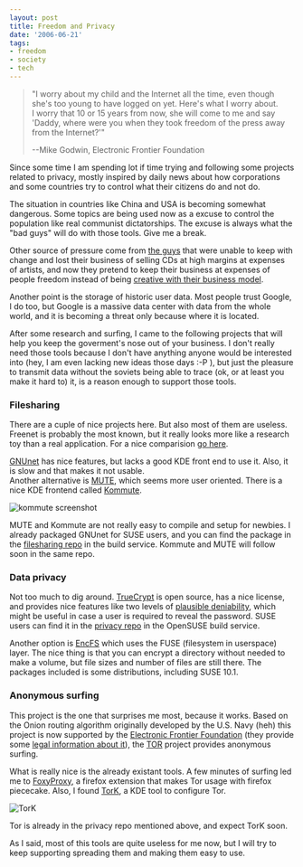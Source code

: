 ```yaml
---
layout: post
title: Freedom and Privacy
date: '2006-06-21'
tags:
- freedom
- society
- tech
---
```


>  "I worry about my child and the Internet all the time, even though she's too young to have logged on yet. Here's what I worry about.  
 I worry that 10 or 15 years from now, she will come to me and say 'Daddy, where were you when they took freedom of the press away from the Internet?'"  
>   
>  --Mike Godwin, Electronic Frontier Foundation

Since some time I am spending lot if time trying and following some projects related to privacy, mostly inspired by daily news about how corporations and some countries try to control what their citizens do and not do.

The situation in countries like China and USA is becoming somewhat dangerous. Some topics are being used now as a excuse to control the population like real communist dictatorships. The excuse is always what the "bad guys" will do with those tools. Give me a break.

Other source of pressure come from [the guys][18] that were unable to keep with change and lost their business of selling CDs at high margins at expenses of artists, and now they pretend to keep their business at expenses of people freedom instead of being [creative with their business model][19].

Another point is the storage of historic user data. Most people trust Google, I do too, but Google is a massive data center with data from the whole world, and it is becoming a threat only because where it is located.

After some research and surfing, I came to the following projects that will help you keep the goverment's nose out of your business. I don't really need those tools because I don't have anything anyone would be interested into (hey, I am even lacking new ideas those days :-P ), but just the pleasure to transmit data without the soviets being able to trace (ok, or at least you make it hard to) it, is a reason enough to support those tools.

### Filesharing

There are a cuple of nice projects here. But also most of them are useless. Freenet is probably the most known, but it really looks more like a research toy than a real application. For a nice comparision [go here][3].

[GNUnet][4] has nice features, but lacks a good KDE front end to use it. Also, it is slow and that makes it not usable.  
Another alternative is [MUTE][5], which seems more user oriented. There is a nice KDE frontend called [Kommute][6].

![kommute screenshot][7]

MUTE and Kommute are not really easy to compile and setup for newbies. I already packaged GNUnet for SUSE users, and you can find the package in the [filesharing repo][9] in the build service. Kommute and MUTE will follow soon in the same repo.

### Data privacy

Not too much to dig around. [TrueCrypt][11] is open source, has a nice license, and provides nice features like two levels of [plausible deniability][11], which might be useful in case a user is required to reveal the password. SUSE users can find it in the [privacy repo][8] in the OpenSUSE build service.

Another option is [EncFS][12] which uses the FUSE (filesystem in userspace) layer. The nice thing is that you can encrypt a directory without needed to make a volume, but file sizes and number of files are still there. The packages included is some distributions, including SUSE 10.1.

### Anonymous surfing

This project is the one that surprises me most, because it works. Based on the Onion routing algorithm originally developed by the U.S. Navy (heh) this project is now supported by the [Electronic Frontier Foundation][13] (they provide some [legal information about it][14]), the [TOR][14] project provides anonymous surfing.

What is really nice is the already existant tools. A few minutes of surfing led me to [FoxyProxy][16], a firefox extension that makes Tor usage with firefox piececake. Also, I found [TorK][17], a KDE tool to configure Tor.

![TorK][2]

Tor is already in the privacy repo mentioned above, and expect TorK soon.

As I said, most of this tools are quite useless for me now, but I will try to keep supporting spreading them and making them easy to use.

[1]: http://img90.imageshack.us/img90/7663/torkmain3ne.png  
 [2]: http://img90.imageshack.us/img90/7663/torkmain3ne.th.png  
 [3]: http://www.planetpeer.de/wiki/index.php  
 [4]: http://gnunet.org/  
 [5]: http://mute-net.sourceforge.net/  
 [6]: http://kommute.sourceforge.net/  
 [7]: http://img144.imageshack.us/img144/6902/screenshot1small7mc.jpg  
 [8]: http://repos.opensuse.org/security:/privacy/SUSE_Linux_10.1/  
 [9]: http://repos.opensuse.org/filesharing/SUSE_Linux_10.1/  
 [10]: http://en.wikipedia.org/wiki/TrueCrypt  
 [11]: http://en.wikipedia.org/wiki/Plausible_deniability  
 [12]: http://arg0.net/wiki/encfs  
 [13]: http://www.eff.org  
 [14]: http://tor.eff.org/eff/tor-legal-faq.html.en  
 [15]: http://tor.eff.org  
 [16]: https://addons.mozilla.org/firefox/2464/  
 [17]: http://tork.sourceforge.net/wiki/index.php/Main_Page  
 [18]: http://www.riaa.com  
 [19]: http://www.apple.com

